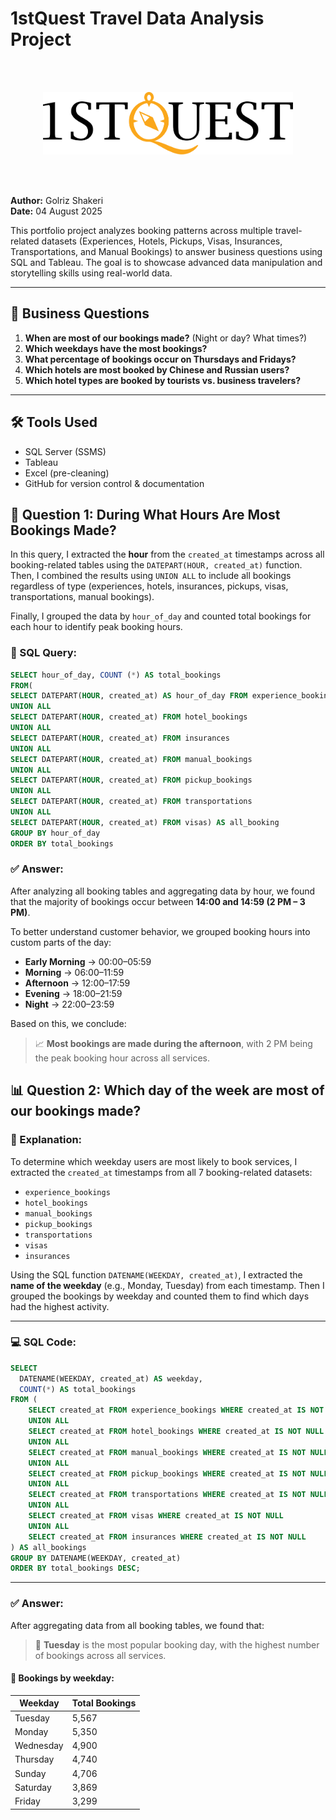 # 1stQuest Travel Data Analysis Project
<br><br>
<p align= "center">
  <img src="1stquest_logo_black.svg" alt="1stQuest Logo" width="400" height="100">
</p>
<br><br>


**Author:** Golriz Shakeri  
**Date:** 04 August 2025  

This portfolio project analyzes booking patterns across multiple travel-related datasets (Experiences, Hotels, Pickups, Visas, Insurances, Transportations, and Manual Bookings) to answer business questions using SQL and Tableau. The goal is to showcase advanced data manipulation and storytelling skills using real-world data.

---

## 📌 Business Questions

1. **When are most of our bookings made?** (Night or day? What times?)
2. **Which weekdays have the most bookings?**
3. **What percentage of bookings occur on Thursdays and Fridays?**
4. **Which hotels are most booked by Chinese and Russian users?**
5. **Which hotel types are booked by tourists vs. business travelers?**

---

## 🛠 Tools Used

- SQL Server (SSMS)
- Tableau
- Excel (pre-cleaning)
- GitHub for version control & documentation

## 📌 Question 1: During What Hours Are Most Bookings Made?

In this query, I extracted the **hour** from the `created_at` timestamps across all booking-related tables using the `DATEPART(HOUR, created_at)` function. Then, I combined the results using `UNION ALL` to include all bookings regardless of type (experiences, hotels, insurances, pickups, visas, transportations, manual bookings).

Finally, I grouped the data by `hour_of_day` and counted total bookings for each hour to identify peak booking hours.

### 🧠 SQL Query:



```sql
SELECT hour_of_day, COUNT (*) AS total_bookings
FROM(
SELECT DATEPART(HOUR, created_at) AS hour_of_day FROM experience_bookings
UNION ALL
SELECT DATEPART(HOUR, created_at) FROM hotel_bookings
UNION ALL
SELECT DATEPART(HOUR, created_at) FROM insurances
UNION ALL 
SELECT DATEPART(HOUR, created_at) FROM manual_bookings
UNION ALL
SELECT DATEPART(HOUR, created_at) FROM pickup_bookings
UNION ALL
SELECT DATEPART(HOUR, created_at) FROM transportations
UNION ALL
SELECT DATEPART(HOUR, created_at) FROM visas) AS all_booking
GROUP BY hour_of_day
ORDER BY total_bookings 
```

### ✅ Answer:

After analyzing all booking tables and aggregating data by hour, we found that the majority of bookings occur between **14:00 and 14:59 (2 PM – 3 PM)**.

To better understand customer behavior, we grouped booking hours into custom parts of the day:

- **Early Morning** → 00:00–05:59  
- **Morning** → 06:00–11:59  
- **Afternoon** → 12:00–17:59  
- **Evening** → 18:00–21:59  
- **Night** → 22:00–23:59

Based on this, we conclude:

> 📈 **Most bookings are made during the afternoon**, with 2 PM being the peak booking hour across all services.

## 📊 Question 2: Which day of the week are most of our bookings made?

### 🧠 Explanation:

To determine which weekday users are most likely to book services, I extracted the `created_at` timestamps from all 7 booking-related datasets:

- `experience_bookings`  
- `hotel_bookings`  
- `manual_bookings`  
- `pickup_bookings`  
- `transportations`  
- `visas`  
- `insurances`

Using the SQL function `DATENAME(WEEKDAY, created_at)`, I extracted the **name of the weekday** (e.g., Monday, Tuesday) from each timestamp. Then I grouped the bookings by weekday and counted them to find which days had the highest activity.

---

### 💻 SQL Code:

```sql
SELECT 
  DATENAME(WEEKDAY, created_at) AS weekday,
  COUNT(*) AS total_bookings
FROM (
    SELECT created_at FROM experience_bookings WHERE created_at IS NOT NULL
    UNION ALL
    SELECT created_at FROM hotel_bookings WHERE created_at IS NOT NULL
    UNION ALL
    SELECT created_at FROM manual_bookings WHERE created_at IS NOT NULL
    UNION ALL
    SELECT created_at FROM pickup_bookings WHERE created_at IS NOT NULL
    UNION ALL
    SELECT created_at FROM transportations WHERE created_at IS NOT NULL
    UNION ALL
    SELECT created_at FROM visas WHERE created_at IS NOT NULL
    UNION ALL
    SELECT created_at FROM insurances WHERE created_at IS NOT NULL
) AS all_bookings
GROUP BY DATENAME(WEEKDAY, created_at)
ORDER BY total_bookings DESC;
```

---

### ✅ Answer:

After aggregating data from all booking tables, we found that:

> 📅 **Tuesday** is the most popular booking day, with the highest number of bookings across all services.

#### 🔢 Bookings by weekday:

| Weekday     | Total Bookings |
|-------------|----------------|
| Tuesday     | 5,567          |
| Monday      | 5,350          |
| Wednesday   | 4,900          |
| Thursday    | 4,740          |
| Sunday      | 4,706          |
| Saturday    | 3,869          |
| Friday      | 3,299          |


